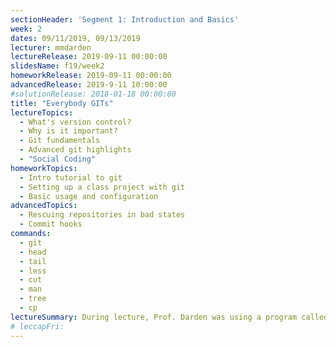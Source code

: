```yaml
---
sectionHeader: 'Segment 1: Introduction and Basics'
week: 2
dates: 09/11/2019, 09/13/2019
lecturer: mmdarden
lectureRelease: 2019-09-11 00:00:00
slidesName: f19/week2
homeworkRelease: 2019-09-11 00:00:00
advancedRelease: 2019-9-11 10:00:00
#solutionRelease: 2018-01-18 00:00:00
title: "Everybody GITs"
lectureTopics:
  - What's version control?
  - Why is it important?
  - Git fundamentals
  - Advanced git highlights
  - "Social Coding"
homeworkTopics:
  - Intro tutorial to git
  - Setting up a class project with git
  - Basic usage and configuration
advancedTopics:
  - Rescuing repositories in bad states
  - Commit hooks
commands:
  - git
  - head
  - tail
  - less
  - cut
  - man
  - tree
  - cp
lectureSummary: During lecture, Prof. Darden was using a program called `git-bash-prompt`. [Here's a link to download and install it if you're interested](https://github.com/magicmonty/bash-git-prompt). Install via `git clone` or `homebrew` (MacOS)
# leccapFri:
---
```

